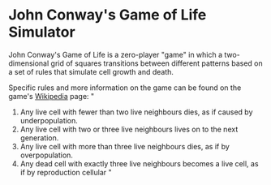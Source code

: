 # John Conway's Game of Life Simulator

John Conway's Game of Life is a zero-player "game" in which a two-dimensional grid of squares transitions between different patterns based on a set of rules that simulate cell growth and death. 


Specific rules and more information on the game can be found on the game's [Wikipedia](https://en.wikipedia.org/wiki/Conway%27s_Game_of_Life) page:
"  
  1. Any live cell with fewer than two live neighbours dies, as if caused by underpopulation.
  2. Any live cell with two or three live neighbours lives on to the next generation.
  3. Any live cell with more than three live neighbours dies, as if by overpopulation.
  4. Any dead cell with exactly three live neighbours becomes a live cell, as if by reproduction  cellular "
  
 
